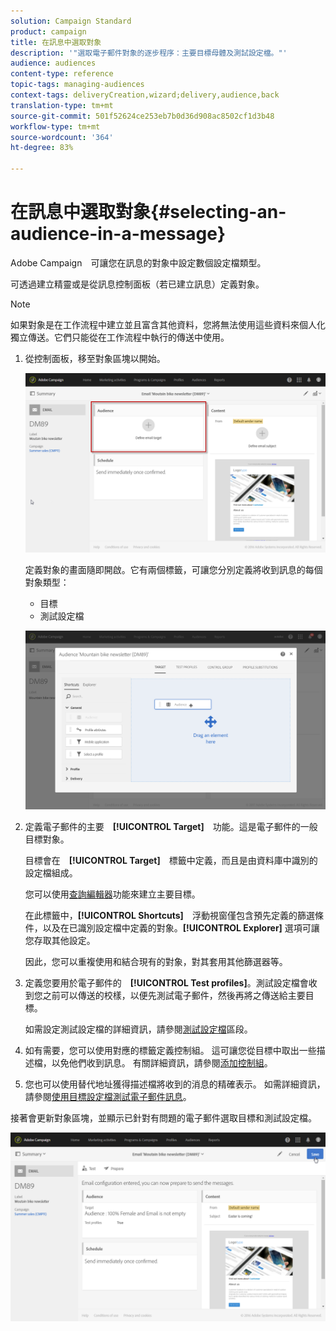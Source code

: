 ```yaml
---
solution: Campaign Standard
product: campaign
title: 在訊息中選取對象
description: '"選取電子郵件對象的逐步程序：主要目標母體及測試設定檔。"'
audience: audiences
content-type: reference
topic-tags: managing-audiences
context-tags: deliveryCreation,wizard;delivery,audience,back
translation-type: tm+mt
source-git-commit: 501f52624ce253eb7b0d36d908ac8502cf1d3b48
workflow-type: tm+mt
source-wordcount: '364'
ht-degree: 83%

---
```



# 在訊息中選取對象{#selecting-an-audience-in-a-message}

Adobe Campaign　可讓您在訊息的對象中設定數個設定檔類型。

可透過建立精靈或是從訊息控制面板（若已建立訊息）定義對象。

>[!NOTE]
>
>如果對象是在工作流程中建立並且富含其他資料，您將無法使用這些資料來個人化獨立傳送。它們只能從在工作流程中執行的傳送中使用。

1. 從控制面板，移至對象區塊以開始。

   ![](assets/delivery_audience_definition_1.png)

   定義對象的畫面隨即開啟。它有兩個標籤，可讓您分別定義將收到訊息的每個對象類型：

   * 目標
   * 測試設定檔

   ![](assets/delivery_audience_definition_2.png)

1. 定義電子郵件的主要　**[!UICONTROL Target]**　功能。這是電子郵件的一般目標對象。

   目標會在　**[!UICONTROL Target]**　標籤中定義，而且是由資料庫中識別的設定檔組成。

   您可以使用[查詢編輯器](../../automating/using/editing-queries.md#creating-queries)功能來建立主要目標。

   在此標籤中，**[!UICONTROL Shortcuts]**　浮動視窗僅包含預先定義的篩選條件，以及在已識別設定檔中定義的對象。**[!UICONTROL Explorer]** 選項可讓您存取其他設定。

   因此，您可以重複使用和結合現有的對象，對其套用其他篩選器等。

1. 定義您要用於電子郵件的　**[!UICONTROL Test profiles]**。測試設定檔會收到您之前可以傳送的校樣，以便先測試電子郵件，然後再將之傳送給主要目標。

   如需設定測試設定檔的詳細資訊，請參閱[測試設定檔](../../audiences/using/managing-test-profiles.md)區段。

1. 如有需要，您可以使用對應的標籤定義控制組。 這可讓您從目標中取出一些描述檔，以免他們收到訊息。 有關詳細資訊，請參閱[添加控制組](../../sending/using/control-group.md)。

1. 您也可以使用替代地址獲得描述檔將收到的消息的精確表示。  如需詳細資訊，請參閱[使用目標設定檔測試電子郵件訊息](../../sending/using/testing-messages-using-target.md)。

接著會更新對象區塊，並顯示已針對有問題的電子郵件選取目標和測試設定檔。

![](assets/delivery_audience_definition_3.png)

